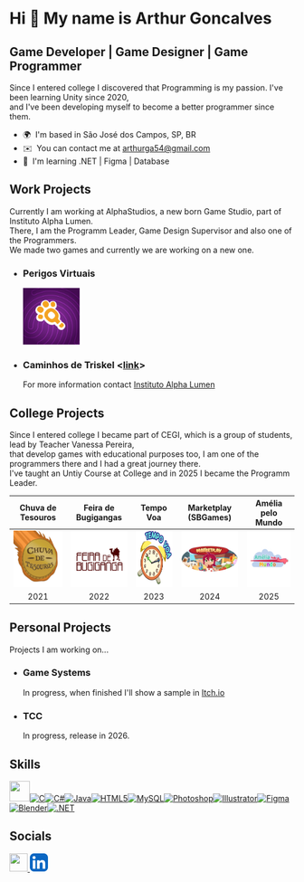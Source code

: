 Hi 👋 My name is Arthur Goncalves
=================================

Game Developer | Game Designer | Game Programmer
------------------------------------------------
<p align="left">
  Since I entered college I discovered that Programming is my passion. I've been learning Unity since 2020,<br>
  and I've been developing myself to become a better programmer since them.
</p>

* 🌍  I'm based in São José dos Campos, SP, BR
* ✉️  You can contact me at [arthurga54@gmail.com](mailto:arthurga54@gmail.com)
* 🧠  I'm learning .NET | Figma | Database

## Work Projects

<p align="left">
Currently I am working at AlphaStudios, a new born Game Studio, part of Instituto Alpha Lumen.<br>
There, I am the Programm Leader, Game Design Supervisor and also one of the Programmers.<br>
We made two games and currently we are working on a new one.
</p>

* ### Perigos Virtuais
  <a href="https://play.google.com/store/apps/details?id=com.alphastudios.perigosvirtuais"><img src="https://github.com/SimpleG20/SimpleG20/blob/main/perigos-virtuais-icone-02.png" height="100" width="100"></a>

* ### Caminhos de Triskel <<a href="https://triskel.alphalumen.org.br/triskel/">link</a>>
  For more information contact <a href="https://www.alphalumen.org.br">Instituto Alpha Lumen</a>

## College Projects
<p align="left"> 
Since I entered college I became part of CEGI, which is a group of students, lead by Teacher Vanessa Pereira, <br>
that develop games with educational purposes too, I am one of the programmers there and I had a great journey there.<br>
I've taught an Untiy Course at College and in 2025 I became the Programm Leader.
</p>

| <b>Chuva de Tesouros</b> | <b>Feira de Bugigangas</b> | <b>Tempo Voa</b> | <b>Marketplay (SBGames)</b> | <b>Amélia pelo Mundo</b> |
| :---: | :---: | :---: |  :---: |  :---: |
| <a href="https://cegi.unifesp.br/chuva-de-tesouros"><img src="https://github.com/SimpleG20/SimpleG20/blob/main/Chuva%20de%20Tesouro.png" height="100" width="100"></a> | <a href="https://cegi.unifesp.br/feira-de-bugigangas"><img src="https://github.com/SimpleG20/SimpleG20/blob/main/Feira.png" height="100" width="100"></a> | <a href="https://cegi.unifesp.br/tempo-voa"><img src="https://github.com/SimpleG20/SimpleG20/blob/main/Tempo%20Voa.png" height="100" width="100"></a> | <a href="https://cegi.unifesp.br/marketplay"><img src="https://github.com/SimpleG20/SimpleG20/blob/main/Marketplay.png" height="100" width="100"></a> | <a href="https://cegi.unifesp.br/amelia-pelo-mundo"><img src="https://github.com/SimpleG20/SimpleG20/blob/main/Amelia.png" height="100" width="100"></a> |
| 2021 | 2022 | 2023 | 2024 | 2025 |
  
## Personal Projects
<p>Projects I am working on...</p>

* ### Game Systems
  In progress, when finished I'll show a sample in <a href="https://simpleg20.itch.io">Itch.io</a>

* ### TCC
  In progress, release in 2026.
  
## Skills

<p align="left">
<a><img src="https://raw.githubusercontent.com/marwin1991/profile-technology-icons/refs/heads/main/icons/unity.png" width="36" height="36"></a><a href="https://docs.microsoft.com/en-us/cpp/?view=msvc-170" target="_blank" rel="noreferrer"><img src="https://raw.githubusercontent.com/danielcranney/readme-generator/main/public/icons/skills/c-colored.svg" width="36" height="36" alt="C" /></a><a href="https://docs.microsoft.com/en-us/dotnet/csharp/" target="_blank" rel="noreferrer"><img src="https://raw.githubusercontent.com/danielcranney/readme-generator/main/public/icons/skills/csharp-colored.svg" width="36" height="36" alt="C#" /></a><a href="https://www.oracle.com/java/" target="_blank" rel="noreferrer"><img src="https://raw.githubusercontent.com/danielcranney/readme-generator/main/public/icons/skills/java-colored.svg" width="36" height="36" alt="Java" /></a><a href="https://developer.mozilla.org/en-US/docs/Glossary/HTML5" target="_blank" rel="noreferrer"><img src="https://raw.githubusercontent.com/danielcranney/readme-generator/main/public/icons/skills/html5-colored.svg" width="36" height="36" alt="HTML5" /></a><a href="https://www.mysql.com/" target="_blank" rel="noreferrer"><img src="https://raw.githubusercontent.com/danielcranney/readme-generator/main/public/icons/skills/mysql-colored.svg" width="36" height="36" alt="MySQL" /></a><a href="https://www.adobe.com/uk/products/photoshop.html" target="_blank" rel="noreferrer"><img src="https://raw.githubusercontent.com/danielcranney/readme-generator/main/public/icons/skills/photoshop-colored.svg" width="36" height="36" alt="Photoshop" /></a><a href="https://www.adobe.com/uk/products/illustrator.html" target="_blank" rel="noreferrer"><img src="https://raw.githubusercontent.com/danielcranney/readme-generator/main/public/icons/skills/illustrator-colored.svg" width="36" height="36" alt="Illustrator" /></a><a href="https://www.figma.com/" target="_blank" rel="noreferrer"><img src="https://raw.githubusercontent.com/danielcranney/readme-generator/main/public/icons/skills/figma-colored.svg" width="36" height="36" alt="Figma" /></a><a href="https://www.blender.org/" target="_blank" rel="noreferrer"><img src="https://raw.githubusercontent.com/danielcranney/readme-generator/main/public/icons/skills/blender-colored.svg" width="36" height="36" alt="Blender" /></a><a href="https://dotnet.microsoft.com/en-us/" target="_blank" rel="noreferrer"><img src="https://raw.githubusercontent.com/danielcranney/readme-generator/main/public/icons/skills/dot-net-colored.svg" width="36" height="36" alt=".NET" /></a>
</p>


## Socials

<p align="left"> <a href="https://www.github.com/SimpleG20" target="_blank" rel="noreferrer"> <picture> <source media="(prefers-color-scheme: dark)" srcset="https://raw.githubusercontent.com/danielcranney/readme-generator/main/public/icons/socials/github-dark.svg" /> <source media="(prefers-color-scheme: light)" srcset="https://raw.githubusercontent.com/danielcranney/readme-generator/main/public/icons/socials/github.svg" /> <img src="https://raw.githubusercontent.com/danielcranney/readme-generator/main/public/icons/socials/github.svg" width="32" height="32" /> </picture> </a><a href="https://www.linkedin.com/in/arthur-gon%C3%A7alves-8756111a5/"><img src="https://github.com/tandpfun/skill-icons/blob/main/icons/LinkedIn.svg" height="32" width="32"></a></p>
